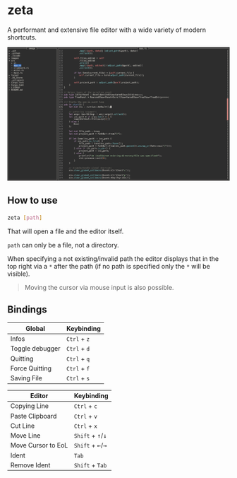 # zeta

A performant and extensive file editor with a wide variety of modern shortcuts.

<img src="images/screenshot.png" width="650"/>

## How to use

```bash
zeta [path]
```
That will open a file and the editor itself.

`path` can only be a file, not a directory.

When specifying a not existing/invalid path the editor displays that in the top right via a `*` after the path (if no path is specified only the `*` will be visible).

> Moving the cursor via mouse input is also possible.

## Bindings
| Global          | Keybinding   |
| --------------- | ------------ |
| Infos           | `Ctrl` + `z` |
| Toggle debugger | `Ctrl` + `d` |
| Quitting        | `Ctrl` + `q` |
| Force Quitting  | `Ctrl` + `f` |
| Saving File     | `Ctrl` + `s` |

| Editor             | Keybinding                                    |
| ------------------ | --------------------------------------------- |
| Copying Line       | `Ctrl` + `c`                                  |
| Paste Clipboard    | `Ctrl` + `v`                                  |
| Cut Line           | `Ctrl` + `x`                                  |
| Move Line          | `Shift` + <kbd>&uarr;</kbd>/<kbd>&darr;</kbd> |
| Move Cursor to EoL | `Shift` + <kbd>&larr;</kbd>/<kbd>&rarr;</kbd> |
| Ident              | `Tab`                                         |
| Remove Ident       | `Shift` + `Tab`                               |

